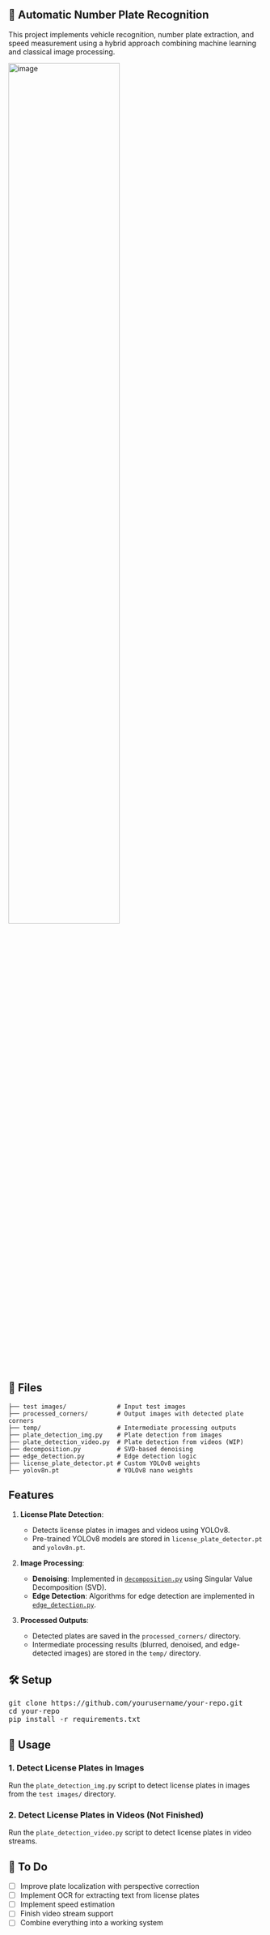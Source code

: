 ## 🚗 Automatic Number Plate Recognition

This project implements vehicle recognition, number plate extraction, and speed measurement using a hybrid approach combining machine learning and classical image processing.

<img src="https://github.com/user-attachments/assets/ed7baf91-d617-407a-8015-1c9ef350f466" alt="image" width="66%"/>



## 📁 Files
```
├── test images/              # Input test images
├── processed_corners/        # Output images with detected plate corners
├── temp/                     # Intermediate processing outputs
├── plate_detection_img.py    # Plate detection from images
├── plate_detection_video.py  # Plate detection from videos (WIP)
├── decomposition.py          # SVD-based denoising
├── edge_detection.py         # Edge detection logic
├── license_plate_detector.pt # Custom YOLOv8 weights
├── yolov8n.pt                # YOLOv8 nano weights
```

## Features

1. **License Plate Detection**:
   - Detects license plates in images and videos using YOLOv8.
   - Pre-trained YOLOv8 models are stored in `license_plate_detector.pt` and `yolov8n.pt`.

2. **Image Processing**:
   - **Denoising**: Implemented in [`decomposition.py`](decomposition.py) using Singular Value Decomposition (SVD).
   - **Edge Detection**: Algorithms for edge detection are implemented in [`edge_detection.py`](edge_detection.py).

3. **Processed Outputs**:
   - Detected plates are saved in the `processed_corners/` directory.
   - Intermediate processing results (blurred, denoised, and edge-detected images) are stored in the `temp/` directory.

## 🛠 Setup

<pre>
git clone https://github.com/yourusername/your-repo.git
cd your-repo
pip install -r requirements.txt
</pre>

## 📸 Usage

### 1. Detect License Plates in Images

Run the `plate_detection_img.py` script to detect license plates in images from the `test images/` directory.

### 2. Detect License Plates in Videos (Not Finished)
Run the `plate_detection_video.py` script to detect license plates in video streams.

## 🚧 To Do

- [ ] Improve plate localization with perspective correction
- [ ] Implement OCR for extracting text from license plates
- [ ] Implement speed estimation
- [ ] Finish video stream support
- [ ] Сombine everything into a working system

